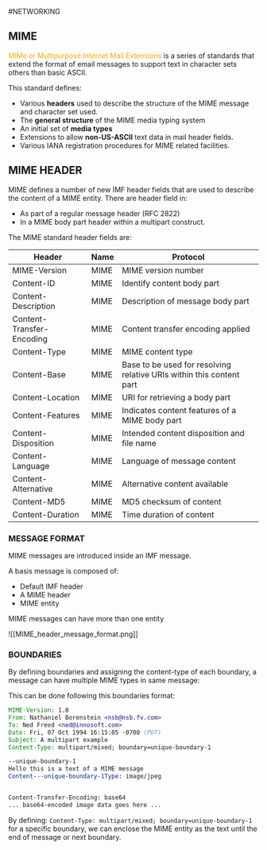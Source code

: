 #NETWORKING 

## MIME 

<span style="color :orange;">MIMe or Multipurpose Internet Mail Extensions</span>  is a series of standards that extend the format of email messages to support text in character sets others than basic ASCII. 

This standard defines: 

* Various **headers** used to describe the structure of the MIME message and character set used. 
* The **general structure** of the MIME media typing system
* An initial set of **media types**
* Extensions to allow **non-US-ASCII** text data in mail header fields. 
* Various IANA registration procedures for MIME related facilities. 

## MIME HEADER

MIME defines a number of new IMF header fields that are used to describe the content of a MIME entity. 
There are header field in: 
* As part of a regular message header (RFC 2822)
* In a MIME body part header within a multipart construct. 

The MIME standard header fields are: 

| Header               | Name          | Protocol                                      |
|----------------------|---------------|-----------------------------------------------|
| MIME-Version         | MIME          | MIME version number                           |
| Content-ID           | MIME          | Identify content body part                   |
| Content-Description  | MIME          | Description of message body part             |
| Content-Transfer-Encoding | MIME     | Content transfer encoding applied           |
| Content-Type         | MIME          | MIME content type                            |
| Content-Base         | MIME          | Base to be used for resolving relative URIs within this content part |
| Content-Location     | MIME          | URI for retrieving a body part               |
| Content-Features     | MIME          | Indicates content features of a MIME body part |
| Content-Disposition  | MIME          | Intended content disposition and file name  |
| Content-Language     | MIME          | Language of message content                  |
| Content-Alternative  | MIME          | Alternative content available                |
| Content-MD5          | MIME          | MD5 checksum of content                      |
| Content-Duration     | MIME          | Time duration of content                     |

### MESSAGE FORMAT

MIME messages are introduced inside an IMF message. 

A basis message is composed of: 

* Default IMF header
* A MIME header
* MIME entity

MIME messages can have more than one entity

![[MIME_header_message_format.png]]



### BOUNDARIES

By defining boundaries and assigning the content-type of each boundary, a message can have multiple MIME types in same message: 

This can be done following this boundaries format: 

```email
MIME-Version: 1.0
From: Nathaniel Borenstein <nsb@nsb.fv.com>
To: Ned Freed <ned@innosoft.com>
Date: Fri, 07 Oct 1994 16:15:05 -0700 (PDT)
Subject: A multipart example
Content-Type: multipart/mixed; boundary=unique-boundary-1

--unique-boundary-1
Hello this is a text of a MIME message
Content---unique-boundary-1Type: image/jpeg


Content-Transfer-Encoding: base64
... base64-encoded image data goes here ...
```

By defining: `Content-Type: multipart/mixed; boundary=unique-boundary-1` for a specific boundary, we can enclose the MIME entity as the text until the end of message or next boundary. 